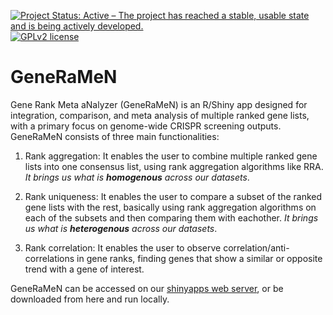 [![Project Status: Active – The project has reached a stable, usable state and is being actively developed.](https://www.repostatus.org/badges/latest/active.svg)](https://www.repostatus.org/#active)
[![GPLv2 license](https://img.shields.io/badge/License-GPLv2-blue.svg)](http://perso.crans.org/besson/LICENSE.html)

# GeneRaMeN
Gene Rank Meta aNalyzer (GeneRaMeN) is an R/Shiny app designed for integration, comparison, and meta analysis of multiple ranked gene lists, with a primary focus on genome-wide CRISPR screening outputs. GeneRaMeN consists of three main functionalities: 

1. Rank aggregation: It enables the user to combine multiple ranked gene lists into one consensus list, using rank aggregation algorithms like RRA. *It brings us what is **homogenous** across our datasets*.

2. Rank uniqueness: It enables the user to compare a subset of the ranked gene lists with the rest, basically using rank aggregation algorithms on each of the subsets and then comparing them with eachother. *It brings us what is **heterogenous** across our datasets*.

3. Rank correlation: It enables the user to observe correlation/anti-correlations in gene ranks, finding genes that show a similar or opposite trend with a gene of interest.

GeneRaMeN can be accessed on our [shinyapps web server](https://ysolab.shinyapps.io/GeneRaMeN/), or be downloaded from here and run locally.
